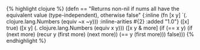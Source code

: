 {% highlight clojure %}
(defn ==
  "Returns non-nil if nums all have the equivalent
  value (type-independent), otherwise false"
  {:inline (fn [x y] `(. clojure.lang.Numbers (equiv ~x ~y)))
   :inline-arities #{2}
   :added "1.0"}
  ([x] true)
  ([x y] (. clojure.lang.Numbers (equiv x y)))
  ([x y & more]
   (if (== x y)
     (if (next more)
       (recur y (first more) (next more))
       (== y (first more)))
     false)))
{% endhighlight %}
